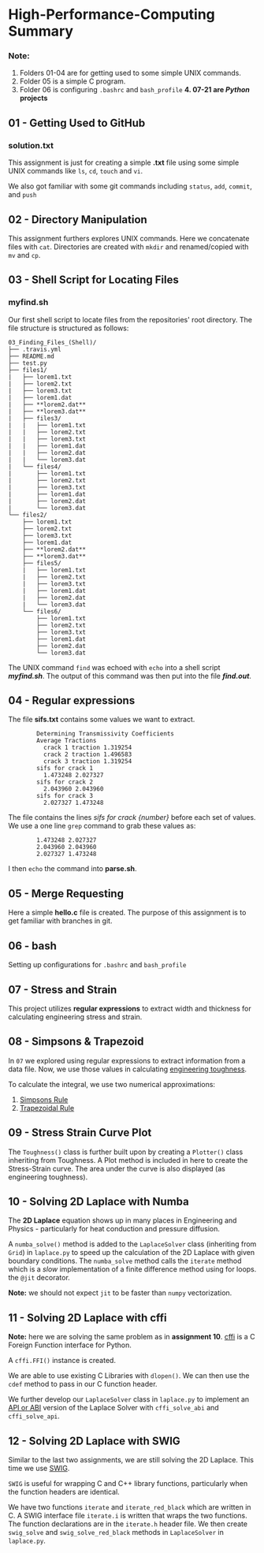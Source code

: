 # High-Performance-Computing Summary

### **Note:**
1. Folders 01-04 are for getting used to some simple UNIX commands.
2. Folder 05 is a simple C program.
3. Folder 06 is configuring `.bashrc` and `bash_profile`
**4. 07-21 are _Python_ projects**

## 01 - Getting Used to GitHub

### solution.txt

This assignment is just for creating a simple **.txt** file using some simple UNIX commands like `ls`, `cd`, `touch` and `vi`.

We also got familiar with some git commands including `status`, `add`, `commit`, and  `push`

## 02 - Directory Manipulation

This assignment furthers explores UNIX commands. Here we concatenate files with `cat`. Directories are created with `mkdir` and renamed/copied with `mv` and `cp`.

## 03 - Shell Script for Locating Files

### myfind.sh

Our first shell script to locate files from the repositories' root directory. The file structure is structured as follows:

````
03_Finding_Files_(Shell)/
├── .travis.yml
├── README.md
├── test.py
├── files1/
|   ├── lorem1.txt
|   ├── lorem2.txt
|   ├── lorem3.txt
|   ├── lorem1.dat
|   ├── **lorem2.dat**
|   ├── **lorem3.dat**
|   ├── files3/
|   |   ├── lorem1.txt
|   |   ├── lorem2.txt
|   |   ├── lorem3.txt
|   |   ├── lorem1.dat
|   |   ├── lorem2.dat
|   |   └── lorem3.dat
|   └── files4/
|       ├── lorem1.txt
|       ├── lorem2.txt
|       ├── lorem3.txt
|       ├── lorem1.dat
|       ├── lorem2.dat
|       └── lorem3.dat
└── files2/
    ├── lorem1.txt
    ├── lorem2.txt
    ├── lorem3.txt
    ├── lorem1.dat
    ├── **lorem2.dat**
    ├── **lorem3.dat**
    ├── files5/
    |   ├── lorem1.txt
    |   ├── lorem2.txt
    |   ├── lorem3.txt
    |   ├── lorem1.dat
    |   ├── lorem2.dat
    |   └── lorem3.dat
    └── files6/
        ├── lorem1.txt
        ├── lorem2.txt
        ├── lorem3.txt
        ├── lorem1.dat
        ├── lorem2.dat
        └── lorem3.dat
````

The UNIX command `find` was echoed with `echo` into a shell script **_myfind.sh_**. The output of this command was then put into the file **_find.out_**.


## 04 - Regular expressions

The file **sifs.txt** contains some values we want to extract.

`````
        Determining Transmissivity Coefficients  
        Average Tractions
          crack 1 traction 1.319254
          crack 2 traction 1.496583
          crack 3 traction 1.319254
        sifs for crack 1
          1.473248 2.027327
        sifs for crack 2
          2.043960 2.043960
        sifs for crack 3
          2.027327 1.473248
`````

The file contains the lines _sifs for crack {number}_ before each set of values. We use a one line `grep` command to grab these values as:

`````
        1.473248 2.027327
        2.043960 2.043960
        2.027327 1.473248
`````


 I then `echo` the command into **parse.sh**.

 ## 05 - Merge Requesting

 Here a simple **hello.c** file is created. The purpose of this assignment is to get familiar with branches in git.

 ## 06 - bash

 Setting up configurations for `.bashrc` and `bash_profile`

 ## 07 - Stress and Strain

 This project utilizes **regular expressions** to extract width and thickness for calculating engineering stress and strain.

## 08 - Simpsons & Trapezoid

In `07` we explored using regular expressions to extract information from a data file. Now, we use those values in calculating [engineering toughness](https://en.wikipedia.org/wiki/Toughness).

To calculate the integral, we use two numerical approximations:
1. [Simpsons Rule](https://en.wikipedia.org/wiki/Simpson's_rule)
2. [Trapezoidal Rule](https://en.wikipedia.org/wiki/Trapezoidal_rule)

## 09 - Stress Strain Curve Plot

The `Toughness()` class is further built upon by creating a `Plotter()` class inheriting from Toughness. A Plot method is included in here to create the Stress-Strain curve. The area under the curve is also displayed (as engineering toughness).

## 10 - Solving 2D Laplace with Numba

The **2D Laplace** equation shows up in many places in Engineering and Physics - particularly for heat conduction and pressure diffusion.

A `numba_solve()` method is added to the `LaplaceSolver` class (inheriting from `Grid`) in `laplace.py` to speed up the calculation of the 2D Laplace with given boundary conditions. The `numba_solve` method calls the `iterate` method which is a _slow_ implementation of a finite difference method using for loops. the `@jit` decorator.

**Note:** we should not expect `jit` to be faster than `numpy` vectorization.

## 11 - Solving 2D Laplace with cffi

**Note:** here we are solving the same problem as in **assignment 10**.
[cffi](https://cffi.readthedocs.io/en/latest/) is a C Foreign Function interface for Python.

A `cffi.FFI()` instance is created.

 We are able to use existing C Libraries with `dlopen()`. We can then use the `cdef` method to pass in our C function header.

 We further develop our `LaplaceSolver` class in `laplace.py` to implement an [API or ABI](https://cffi.readthedocs.io/en/latest/overview.html#abi-versus-api) version of the Laplace Solver with `cffi_solve_abi` and `cffi_solve_api`.

## 12 - Solving 2D Laplace with SWIG

Similar to the last two assignments, we are still solving the 2D Laplace. This time we use [SWIG](http://www.swig.org).

`SWIG` is useful for wrapping C and C++ library functions, particularly when the function headers are identical.

We have two functions `iterate` and `iterate_red_black` which are written in C. A SWIG interface file `iterate.i` is written that wraps the two functions. The function declarations are in the `iterate.h` header file. We then create `swig_solve` and `swig_solve_red_black` methods in `LaplaceSolver` in `laplace.py`.
